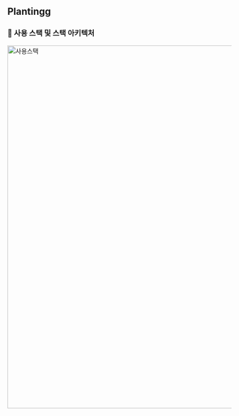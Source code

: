 ## Plantingg
### 🔧 사용 스택 및 스택 아키텍처
<img width="818" alt="사용스택" src="https://user-images.githubusercontent.com/78947950/121187802-65ea2400-c8a3-11eb-8bfa-0c431e4f4e96.png">
